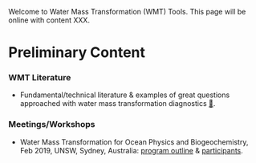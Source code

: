Welcome to Water Mass Transformation (WMT) Tools. This page will be online with content XXX.

# Preliminary Content

### WMT Literature
* Fundamental/technical literature & examples of great questions approached with water mass transformation diagnostics [:link:](https://github.com/water-mass-transformation-tools/water-mass-transformation-tools.github.io/tree/master/literature).

### Meetings/Workshops
* Water Mass Transformation for Ocean Physics and Biogeochemistry, Feb 2019, UNSW, Sydney, Australia: [program outline](https://www.maths.unsw.edu.au/events/2019-02/water-mass-transformation-for-ocean-physics-and-biogeochemistry) & [participants](src/wmt_workshop_2019.jpg).
